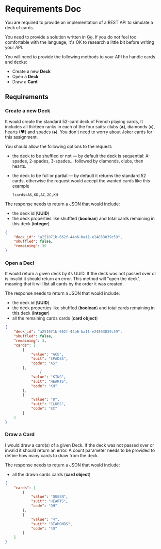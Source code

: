 # Requirements Doc

You are required to provide an implementation of a REST API to simulate a deck of cards.

You need to provide a solution written in [Go](https://golang.org). If you do not feel too comfortable with the language, it's OK to research a little bit before writing your API.

You will need to provide the following methods to your API ho handle cards and decks:

- Create a new **Deck**
- Open a **Deck**
- Draw a **Card**

## Requirements

### Create a new Deck

It would create the standard 52-card deck of French playing cards, It includes all thirteen ranks in each of the four suits: clubs (♣), diamonds (♦), hearts (♥) and spades (♠). You don't need to worry about Joker cards for this assignment.

You should allow the following options to the request:

- the deck to be shuffled or not —  by default the deck is sequential: A-spades, 2-spades, 3-spades... followed by diamonds, clubs, then hearts.
- the deck to be full or partial — by default it returns the standard 52 cards, otherwise the request would accept the wanted cards like this example

  `?cards=AS,KD,AC,2C,KH`


The response needs to return a JSON that would include:

- the deck id (**UUID**)
- the deck properties like shuffled (**boolean**) and total cards remaining in this deck (**integer**)

```json
{
    "deck_id": "a251071b-662f-44b6-ba11-e24863039c59",
    "shuffled": false,
    "remaining": 30
}
```

### Open a Decl

It would return a given deck by its UUID. If the deck was not passed over or is invalid it should return an error. This method will "open the deck", meaning that it will list all cards by the order it was created.

The response needs to return a JSON that would include:

- the deck id (**UUID**)
- the deck properties like shuffled (**boolean**) and total cards remaining in this deck (**integer**)
- all the remaining cards cards (**card object**)

```json
{
    "deck_id": "a251071b-662f-44b6-ba11-e24863039c59",
    "shuffled": false,
    "remaining": 3,
    "cards": [
        {
            "value": "ACE",
            "suit": "SPADES",
            "code": "AS"
        },
				{
            "value": "KING",
            "suit": "HEARTS",
            "code": "KH"
        },
        {
            "value": "8",
            "suit": "CLUBS",
            "code": "8C"
        }
    ]
}
```

### Draw a Card

I would draw a card(s) of a given Deck. If the deck was not passed over or invalid it should return an error. A count parameter needs to be provided to define how many cards to draw from the deck.

The response needs to return a JSON that would include:

- all the drawn cards cards (**card object**)

```json
{
    "cards": [
        {
            "value": "QUEEN",
            "suit": "HEARTS",
            "code": "QH"
        },
        {
            "value": "4",
            "suit": "DIAMONDS",
            "code": "4D"
        }
    ]
}
```